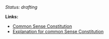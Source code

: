 _Status: drafting_

**Links:**

+ [Common Sense Constitution](./CommonSenseConstitution.md)
+ [Explanation for common Sense Constitution](./CommonSenseConstitution.md)
